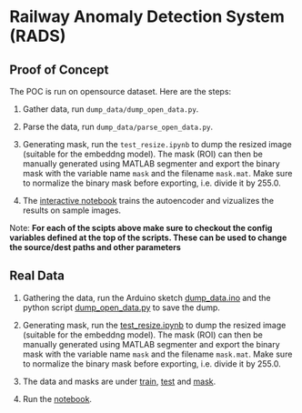 # Railway Anomaly Detection System (RADS)

## Proof of Concept

The POC is run on opensource dataset. Here are the steps:

1. Gather data, run `dump_data/dump_open_data.py`.

2. Parse the data, run `dump_data/parse_open_data.py`.

3. Generating mask, run the `test_resize.ipynb` to dump the resized image (suitable for the embeddng model). The mask (ROI) can then be manually generated using MATLAB segmenter and export the binary mask with the variable name `mask` and the filename `mask.mat`. Make sure to normalize the binary mask before exporting, i.e. divide it by 255.0.

4. The [interactive notebook](./test_anomaly_detection.ipynb) trains the autoencoder and vizualizes the results on sample images.

Note: **For each of the scipts above make sure to checkout the config variables defined at the top of the scripts. These can be used to change the source/dest paths and other parameters**

## Real Data

1.  Gathering the data, run the Arduino sketch [dump_data.ino](./dump_data/dump_data.ino) and the python script [dump_open_data.py](./dump_data/dump_open_data.py) to save the dump.

1. Generating mask, run the [test_resize.ipynb](./test_resize.ipynb) to dump the resized image (suitable for the embeddng model). The mask (ROI) can then be manually generated using MATLAB segmenter and export the binary mask with the variable name `mask` and the filename `mask.mat`. Make sure to normalize the binary mask before exporting, i.e. divide it by 255.0.

1. The data and masks are under [train](./images-data1/), [test](./images-data1-test/) and [mask](./images-data1-mask/).

2. Run the [notebook](./test_anomaly_detection.ipynb).